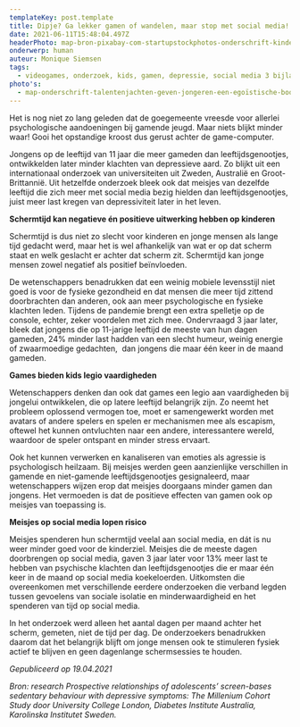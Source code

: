 ```yaml
---
templateKey: post.template
title: Dipje? Ga lekker gamen of wandelen, maar stop met social media!
date: 2021-06-11T15:48:04.497Z
headerPhoto: map-bron-pixabay-com-startupstockphotos-onderschrift-kinderen-blij-computer-image-img-kinderen-blij-computer-jpg
onderwerp: human
auteur: Monique Siemsen
tags:
  - videogames, onderzoek, kids, gamen, depressie, social media 3 bijlagen
photo's:
  - map-onderschrift-talentenjachten-geven-jongeren-een-egoïstische-boodschap-mee-zo-blijkt-uit-onderzoek-bron-pixabay-com-image-img-kind-schermtijd-computer-jpg
---
```



Het is nog niet zo lang geleden dat de goegemeente vreesde voor allerlei psychologische aandoeningen bij gamende jeugd. Maar niets blijkt minder waar! Gooi het opstandige kroost dus gerust achter de game-computer.

Jongens op de leeftijd van 11 jaar die meer gameden dan leeftijdsgenootjes, ontwikkelden later minder klachten van depressieve aard. Zo blijkt uit een internationaal onderzoek van universiteiten uit Zweden, Australië en Groot-Brittannië. Uit hetzelfde onderzoek bleek ook dat meisjes van dezelfde leeftijd die zich meer met social media bezig hielden dan leeftijdsgenootjes, juist meer last kregen van depressiviteit later in het leven.



**Schermtijd kan negatieve én positieve uitwerking hebben op kinderen**

Schermtijd is dus niet zo slecht voor kinderen en jonge mensen als lange tijd gedacht werd, maar het is wel afhankelijk van wat er op dat scherm staat en welk geslacht er achter dat scherm zit. Schermtijd kan jonge mensen zowel negatief als positief beïnvloeden.

De wetenschappers benadrukken dat een weinig mobiele levensstijl niet goed is voor de fysieke gezondheid en dat mensen die meer tijd zittend doorbrachten dan anderen, ook aan meer psychologische en fysieke klachten leden. Tijdens de pandemie brengt een extra spelletje op de console, echter, zeker voordelen met zich mee. Ondervraagd 3 jaar later, bleek dat jongens die op 11-jarige leeftijd de meeste van hun dagen gameden, 24% minder last hadden van een slecht humeur, weinig energie of zwaarmoedige gedachten,  dan jongens die maar één keer in de maand gameden.



**Games bieden kids legio vaardigheden**

Wetenschappers denken dan ook dat games een legio aan vaardigheden bij jongelui ontwikkelen, die op latere leeftijd belangrijk zijn. Zo neemt het probleem oplossend vermogen toe, moet er samengewerkt worden met avatars of andere spelers en spelen er mechanismen mee als escapism, oftewel het kunnen ontvluchten naar een andere, interessantere wereld, waardoor de speler ontspant en minder stress ervaart. 

Ook het kunnen verwerken en kanaliseren van emoties als agressie is psychologisch heilzaam. Bij meisjes werden geen aanzienlijke verschillen in gamende en niet-gamende leeftijdsgenootjes gesignaleerd, maar wetenschappers wijzen erop dat meisjes doorgaans minder gamen dan jongens. Het vermoeden is dat de positieve effecten van gamen ook op meisjes van toepassing is. 



**Meisjes op social media lopen risico**

Meisjes spenderen hun schermtijd veelal aan social media, en dát is nu weer minder goed voor de kinderziel. Meisjes die de meeste dagen doorbrengen op social media, gaven 3 jaar later voor 13% meer last te hebben van psychische klachten dan leeftijdsgenootjes die er maar één keer in de maand op social media koekeloerden. Uitkomsten die overeenkomen met verschillende eerdere onderzoeken die verband legden tussen gevoelens van sociale isolatie en minderwaardigheid en het spenderen van tijd op social media. 

In het onderzoek werd alleen het aantal dagen per maand achter het scherm, gemeten, niet de tijd per dag. De onderzoekers benadrukken daarom dat het belangrijk blijft om jonge mensen ook te stimuleren fysiek actief te blijven en geen dagenlange schermsessies te houden.



*Gepubliceerd op 19.04.2021*

*Bron: research Prospective relationships of adolescents’ screen-bases sedentary behaviour with depressive symptoms: The Millenium Cohort Study door University College London, Diabetes Institute Australia, Karolinska Institutet Sweden.*